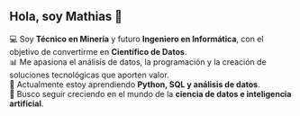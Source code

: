 ## Hola, soy Mathias 👋  

💻 Soy **Técnico en Minería** y futuro **Ingeniero en Informática**, con el objetivo de convertirme en **Científico de Datos**.  
📊 Me apasiona el análisis de datos, la programación y la creación de soluciones tecnológicas que aporten valor.  
🌱 Actualmente estoy aprendiendo **Python, SQL y análisis de datos**.  
🚀 Busco seguir creciendo en el mundo de la **ciencia de datos e inteligencia artificial**.  
